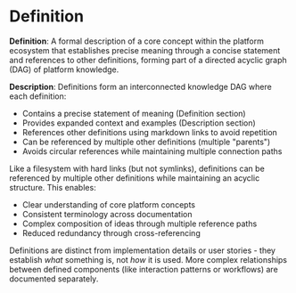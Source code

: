 # Definition

**Definition**: A formal description of a core concept within the platform ecosystem that establishes precise meaning through a concise statement and references to other definitions, forming part of a directed acyclic graph (DAG) of platform knowledge.

**Description**: Definitions form an interconnected knowledge DAG where each definition:

- Contains a precise statement of meaning (Definition section)
- Provides expanded context and examples (Description section)
- References other definitions using markdown links to avoid repetition
- Can be referenced by multiple other definitions (multiple "parents")
- Avoids circular references while maintaining multiple connection paths

Like a filesystem with hard links (but not symlinks), definitions can be referenced by multiple other definitions while maintaining an acyclic structure. This enables:

- Clear understanding of core platform concepts
- Consistent terminology across documentation
- Complex composition of ideas through multiple reference paths
- Reduced redundancy through cross-referencing

Definitions are distinct from implementation details or user stories - they establish _what_ something is, not _how_ it is used. More complex relationships between defined components (like interaction patterns or workflows) are documented separately.
